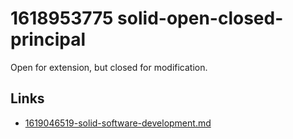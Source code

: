 # 1618953775 solid-open-closed-principal

Open for extension, but closed for modification.



## Links
- [1619046519-solid-software-development.md](1619046519-solid-software-development.md)
